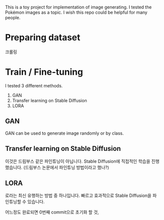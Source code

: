 This is a toy project for implementation of image generating.
I tested the Pokémon images as a topic.
I wish this repo could be helpful for many people.

# Preparing dataset

크롤링

# Train / Fine-tuning
I tested 3 different methods.
1. GAN
2. Transfer learning on Stable Diffusion
3. LORA

## GAN
GAN can be used to generate image randomly or by class.

## Transfer learning on Stable Diffusion
이것은 드림부스 같은 파인튜닝이 아닙니다. Stable Diffusion에 직접적인 학습을 진행했습니다.
(드림부스 논문에서 파인튜닝 방법이라고 했나?)

## LORA
로라는 최신 유행하는 방법 중 하나입니다. 빠르고 효과적으로 Stable Diffusion을 파인튜닝할 수 있습니다.





어느정도 완료되면 0번째 commit으로 초기화 할 것,
